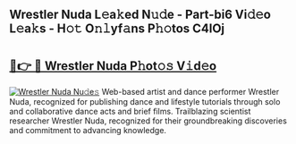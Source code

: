 ## Wrestler Nuda L𝚎a𝚔ed N𝚞𝚍e - Part-bi6 Vi𝚍𝚎o L𝚎a𝚔s - H𝚘𝚝 O𝚗𝚕yf𝚊ns P𝚑𝚘tos C4lOj

# <h2><a href="http://kf6ga9.oniu.top/?m=Wrestler+Nuda">🔗👉 🔴 Wrestler Nuda P𝚑ot𝚘𝚜 V𝚒d𝚎o</a></h2>

[![Wrestler Nuda Nu𝚍e𝚜](https://i.imgur.com/0qMVB7G.gif)](http://kf6ga9.oniu.top/?m=Wrestler+Nuda)
Web-based artist and dance performer Wrestler Nuda, recognized for publishing dance and lifestyle tutorials through solo and collaborative dance acts and brief films. Trailblazing scientist researcher Wrestler Nuda, recognized for their groundbreaking discoveries and commitment to advancing knowledge.  
